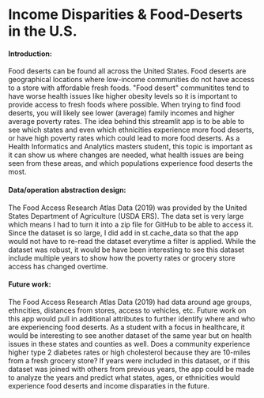 # Income Disparities & Food-Deserts in the U.S.

#### **Introduction:**
Food deserts can be found all across the United States. Food deserts are geographical locations where low-income communities do not have access to a     store with affordable fresh foods. "Food desert" communitites tend to have worse health issues like higher obesity levels so it is important to provide access to fresh foods where possible. When trying to find food deserts, you will likely see lower (average) family incomes and higher average poverty rates. The idea behind this streamlit app is to be able to see which states and even which ethnicities experience more food deserts, or have high poverty rates which could lead to more food deserts. As a Health Informatics and Analytics masters student, this topic is important as it can show us where changes are needed, what health issues are being seen from these areas, and which populations experience food deserts the most. 

#### **Data/operation abstraction design:**
The Food Access Research Atlas Data (2019) was provided by the United States Department of Agriculture (USDA ERS). The data set is very large which means I had to turn it into a zip file for GitHub to be able to access it. Since the dataset is so large, I did add in st.cache_data so that the app would not have to re-read the dataset everytime a filter is applied. While the dataset was robust, it would be have been interesting to see this dataset include multiple years to show how the poverty rates or grocery store access has changed overtime. 

#### **Future work:**
The Food Access Research Atlas Data (2019) had data around age groups, ethncities, distances from stores, access to vehicles, etc. Future work on this app would pull in additional attributes to further identify where and who are experiencing food deserts. As a student with a focus in healthcare, it would be interesting to see another dataset of the same year but on health issues in these states and counties as well. Does a community experience higher type 2 diabetes rates or high cholesterol because they are 10-miles from a fresh grocery store? If years were included in this dataset, or if this dataset was joined with others from previous years, the app could be made to analyze the years and predict what states, ages, or ethnicities would experience food deserts and income disparaties in the future.

